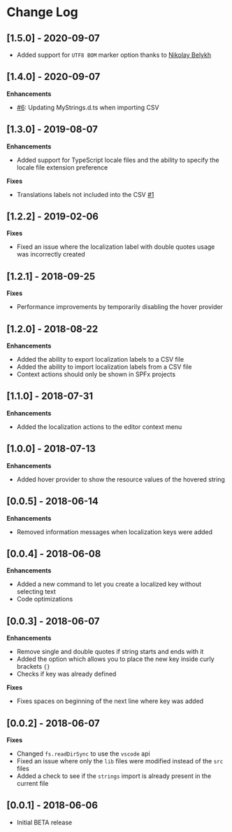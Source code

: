 # Change Log

## [1.5.0] - 2020-09-07

- Added support for `UTF8 BOM` marker option thanks to [Nikolay Belykh](https://github.com/nbelyh)

## [1.4.0] - 2020-09-07

**Enhancements** 

- [#6](https://github.com/estruyf/vscode-spfx-localization/issues/6): Updating MyStrings.d.ts when importing CSV

## [1.3.0] - 2019-08-07

**Enhancements**

- Added support for TypeScript locale files and the ability to specify the locale file extension preference

**Fixes**

- Translations labels not included into the CSV [#1](https://github.com/estruyf/vscode-spfx-localization/issues/1)

## [1.2.2] - 2019-02-06

**Fixes**

- Fixed an issue where the localization label with double quotes usage was incorrectly created

## [1.2.1] - 2018-09-25

**Fixes**

- Performance improvements by temporarily disabling the hover provider

## [1.2.0] - 2018-08-22

**Enhancements**

- Added the ability to export localization labels to a CSV file
- Added the ability to import localization labels from a CSV file
- Context actions should only be shown in SPFx projects

## [1.1.0] - 2018-07-31

**Enhancements**

- Added the localization actions to the editor context menu

## [1.0.0] - 2018-07-13

**Enhancements**

- Added hover provider to show the resource values of the hovered string

## [0.0.5] - 2018-06-14

**Enhancements**

- Removed information messages when localization keys were added

## [0.0.4] - 2018-06-08

**Enhancements**

- Added a new command to let you create a localized key without selecting text
- Code optimizations

## [0.0.3] - 2018-06-07

**Enhancements**

- Remove single and double quotes if string starts and ends with it
- Added the option which allows you to place the new key inside curly brackets `{}`
- Checks if key was already defined

**Fixes**

- Fixes spaces on beginning of the next line where key was added

## [0.0.2] - 2018-06-07

**Fixes**

- Changed `fs.readDirSync` to use the `vscode` api
- Fixed an issue where only the `lib` files were modified instead of the `src` files
- Added a check to see if the `strings` import is already present in the current file

## [0.0.1] - 2018-06-06
- Initial BETA release